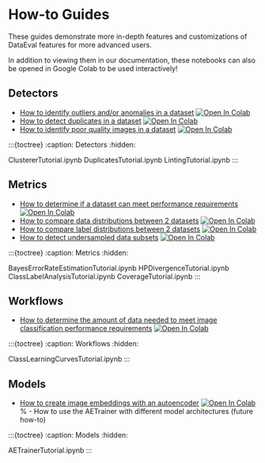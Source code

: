 # How-to Guides

These guides demonstrate more in-depth features and customizations of DataEval
features for more advanced users.

In addition to viewing them in our documentation, these notebooks can also be
opened in Google Colab to be used interactively!

## Detectors

- [How to identify outliers and/or anomalies in a dataset](ClustererTutorial.ipynb)
  [![Open In Colab][colab-badge]][clust-colab]
- [How to detect duplicates in a dataset](DuplicatesTutorial.ipynb)
  [![Open In Colab][colab-badge]][dup-colab]
- [How to identify poor quality images in a dataset](LintingTutorial.ipynb)
  [![Open In Colab][colab-badge]][lint-colab]

:::{toctree}
:caption: Detectors
:hidden:

ClustererTutorial.ipynb
DuplicatesTutorial.ipynb
LintingTutorial.ipynb
:::

## Metrics

- [How to determine if a dataset can meet performance requirements](BayesErrorRateEstimationTutorial.ipynb)
  [![Open In Colab][colab-badge]][ber-colab]
- [How to compare data distributions between 2 datasets](HPDivergenceTutorial.ipynb)
  [![Open In Colab][colab-badge]][div-colab]
- [How to compare label distributions between 2 datasets](ClassLabelAnalysisTutorial.ipynb)
  [![Open In Colab][colab-badge]][lbl-colab]
- [How to detect undersampled data subsets](CoverageTutorial.ipynb)
  [![Open In Colab][colab-badge]][cov-colab]

:::{toctree}
:caption: Metrics
:hidden:

BayesErrorRateEstimationTutorial.ipynb
HPDivergenceTutorial.ipynb
ClassLabelAnalysisTutorial.ipynb
CoverageTutorial.ipynb
:::

## Workflows

- [How to determine the amount of data needed to meet image classification performance requirements](ClassLearningCurvesTutorial.ipynb)
  [![Open In Colab][colab-badge]][suff-colab]

:::{toctree}
:caption: Workflows
:hidden:

ClassLearningCurvesTutorial.ipynb
:::

## Models

- [How to create image embeddings with an autoencoder](AETrainerTutorial.ipynb)
  [![Open In Colab][colab-badge]][ae-colab]
% - How to use the AETrainer with different model architectures (future how-to)

[colab-badge]: https://colab.research.google.com/assets/colab-badge.svg
[ber-colab]: https://colab.research.google.com/github/aria-ml/dataeval/blob/v0.78.0/docs/source/how_to/BayesErrorRateEstimationTutorial.ipynb
[suff-colab]: https://colab.research.google.com/github/aria-ml/dataeval/blob/v0.78.0/docs/source/how_to/ClassLearningCurvesTutorial.ipynb
[div-colab]: https://colab.research.google.com/github/aria-ml/dataeval/blob/v0.78.0/docs/source/how_to/HPDivergenceTutorial.ipynb
[ae-colab]: https://colab.research.google.com/github/aria-ml/dataeval/blob/v0.78.0/docs/source/how_to/AETrainerTutorial.ipynb
[lbl-colab]: https://colab.research.google.com/github/aria-ml/dataeval/blob/v0.78.0/docs/source/how_to/ClassLabelAnalysisTutorial.ipynb
[clust-colab]: https://colab.research.google.com/github/aria-ml/dataeval/blob/v0.78.0/docs/source/how_to/ClustererTutorial.ipynb
[dup-colab]: https://colab.research.google.com/github/aria-ml/dataeval/blob/v0.78.0/docs/source/how_to/DuplicatesTutorial.ipynb
[lint-colab]: https://colab.research.google.com/github/aria-ml/dataeval/blob/v0.78.0/docs/source/how_to/LintingTutorial.ipynb
[cov-colab]: https://colab.research.google.com/github/aria-ml/dataeval/blob/v0.78.0/docs/source/how_to/CoverageTutorial.ipynb

:::{toctree}
:caption: Models
:hidden:

AETrainerTutorial.ipynb
:::
